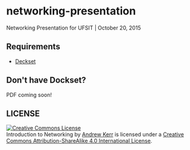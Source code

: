# networking-presentation
Networking Presentation for UFSIT | October 20, 2015

## Requirements
- [Deckset](http://www.decksetapp.com/)

## Don't have Dockset?

PDF coming soon!

## LICENSE
<a rel="license" href="http://creativecommons.org/licenses/by-sa/4.0/"><img alt="Creative Commons License" style="border-width:0" src="https://i.creativecommons.org/l/by-sa/4.0/88x31.png" /></a><br /><span xmlns:dct="http://purl.org/dc/terms/" property="dct:title">Introduction to Networking</span> by <a xmlns:cc="http://creativecommons.org/ns#" href="http://andrewjkerr.com" property="cc:attributionName" rel="cc:attributionURL">Andrew Kerr</a> is licensed under a <a rel="license" href="http://creativecommons.org/licenses/by-sa/4.0/">Creative Commons Attribution-ShareAlike 4.0 International License</a>.

